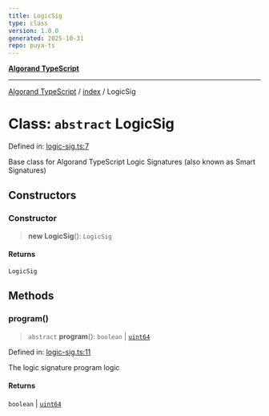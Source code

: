 ```yaml
---
title: LogicSig
type: class
version: 1.0.0
generated: 2025-10-31
repo: puya-ts
---
```

[**Algorand TypeScript**](../../README.md)

***

[Algorand TypeScript](../../modules.md) / [index](../README.md) / LogicSig

# Class: `abstract` LogicSig

Defined in: [logic-sig.ts:7](https://github.com/algorandfoundation/puya-ts/blob/main/packages/algo-ts/src/logic-sig.ts#L7)

Base class for Algorand TypeScript Logic Signatures (also known as Smart Signatures)

## Constructors

### Constructor

> **new LogicSig**(): `LogicSig`

#### Returns

`LogicSig`

## Methods

### program()

> `abstract` **program**(): `boolean` \| [`uint64`](../type-aliases/uint64.md)

Defined in: [logic-sig.ts:11](https://github.com/algorandfoundation/puya-ts/blob/main/packages/algo-ts/src/logic-sig.ts#L11)

The logic signature program logic

#### Returns

`boolean` \| [`uint64`](../type-aliases/uint64.md)
